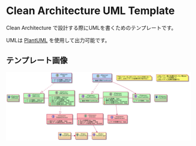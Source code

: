 Clean Architecture UML Template
================================================================================

Clean Architecture で設計する際にUMLを書くためのテンプレートです。

UMLは [PlantUML](http://plantuml.com/) を使用して出力可能です。

テンプレート画像
--------------------------------------------------------------------------------

![ClassSpec](./class-specification.png)


